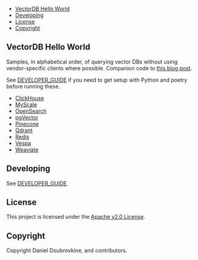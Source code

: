 - [VectorDB Hello World](#vectordb-hello-world)
- [Developing](#developing)
- [License](#license)
- [Copyright](#copyright)

## VectorDB Hello World

Samples, in alphabetical order, of querying vector DBs without using vendor-specific clients where possible. Companion code to [this blog post](https://code.dblock.org/2023/06/16/getting-started-with-vector-dbs-in-python.html). 

See [DEVELOPER_GUIDE](DEVELOPER_GUIDE.md) if you need to get setup with Python and poetry before running these.

* [ClickHouse](src/click_house/README.md)
* [MyScale](src/my_scale/README.md)
* [OpenSearch](src/open_search/README.md)
* [pgVector](src/pg_vector/README.md)
* [Pinecone](src/pinecone/README.md)
* [Qdrant](src/qdrant/README.md)
* [Redis](src/redis/README.md)
* [Vespa](src/vespa/README.md)
* [Weaviate](src/weaviate/README.md)

## Developing

See [DEVELOPER_GUIDE](DEVELOPER_GUIDE.md).

## License

This project is licensed under the [Apache v2.0 License](LICENSE.txt).

## Copyright

Copyright Daniel Doubrovkine, and contributors.
